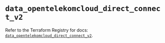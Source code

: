 # `data_opentelekomcloud_direct_connect_v2`

Refer to the Terraform Registry for docs: [`data_opentelekomcloud_direct_connect_v2`](https://registry.terraform.io/providers/opentelekomcloud/opentelekomcloud/1.36.9/docs/data-sources/direct_connect_v2).
